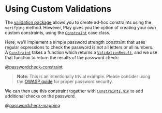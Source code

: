 # Using Custom Validations

The [validation package](api/scala/index.html#play.api.data.validation.package) allows you to create ad-hoc constraints using the `verifying` method.  However, Play gives you the option of creating your own custom constraints, using the [`Constraint`](api/scala/index.html#play.api.data.validation.Constraint) case class.

Here, we'll implement a simple password strength constraint that uses regular expressions to check the password is not all letters or all numbers.  A [`Constraint`](api/scala/index.html#play.api.data.validation.Constraint) takes a function which returns a [`ValidationResult`](api/scala/index.html#play.api.data.validation.ValidationResult), and we use that function to return the results of the password check:

@[passwordcheck-constraint](code/CustomValidations.scala)

> **Note:** This is an intentionally trivial example.  Please consider using the [OWASP guide](https://www.owasp.org/index.php/Authentication_Cheat_Sheet#Implement_Proper_Password_Strength_Controls) for proper password security.

We can then use this constraint together with [`Constraints.min`](api/scala/index.html#play.api.data.validation.Constraints) to add additional checks on the password.

@[passwordcheck-mapping](code/CustomValidations.scala)
